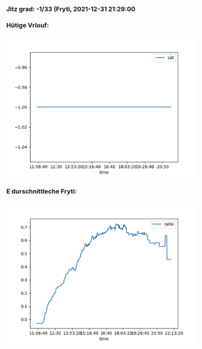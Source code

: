 ### Jitz grad: -1/33 (Fryti, 2021-12-31 21:29:00

### Hütige Vrlouf:
![Graph](Today.png)

### E durschnittleche Fryti:
![Graph](Fryti.png)